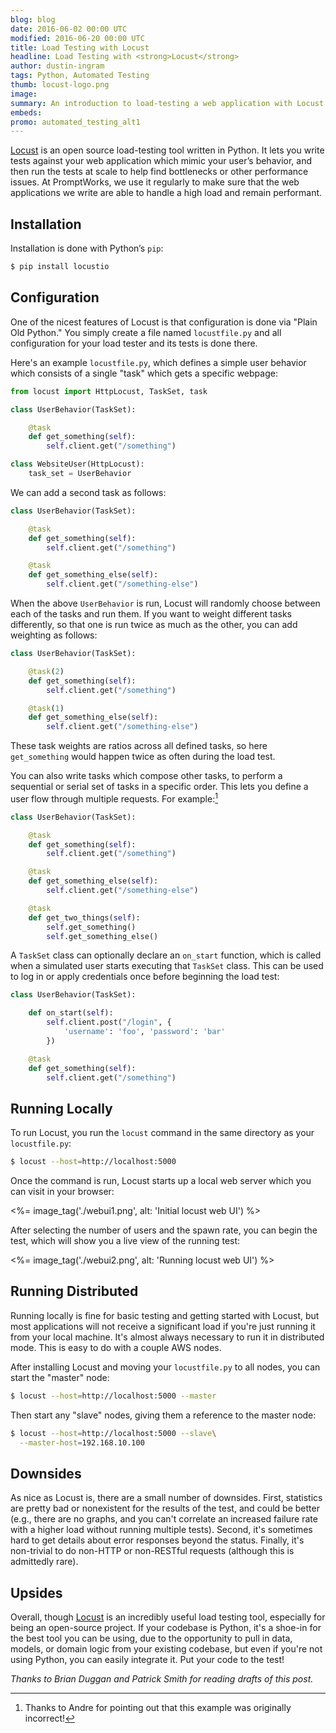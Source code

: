 ```yaml
---
blog: blog
date: 2016-06-02 00:00 UTC
modified: 2016-06-20 00:00 UTC
title: Load Testing with Locust
headline: Load Testing with <strong>Locust</strong>
author: dustin-ingram
tags: Python, Automated Testing
thumb: locust-logo.png
image:
summary: An introduction to load-testing a web application with Locust.
embeds:
promo: automated_testing_alt1
---
```


[Locust](https://locust.io/) is an open source load-testing tool written in Python. It lets you write tests against your web application which mimic your user’s behavior, and then run the tests at scale to help find bottlenecks or other performance issues. At PromptWorks, we use it regularly to make sure that the web applications we write are able to handle a high load and remain performant.

## Installation

Installation is done with Python’s `pip`:

```bash
$ pip install locustio
```

## Configuration

One of the nicest features of Locust is that configuration is done via "Plain
Old Python." You simply create a file named `locustfile.py` and all
configuration for your load tester and its tests is done there.

Here's an example `locustfile.py`, which defines a simple user behavior which
consists of a single "task" which gets a specific webpage:

```python
from locust import HttpLocust, TaskSet, task

class UserBehavior(TaskSet):

    @task
    def get_something(self):
        self.client.get("/something")

class WebsiteUser(HttpLocust):
    task_set = UserBehavior
```

We can add a second task as follows:

```python
class UserBehavior(TaskSet):

    @task
    def get_something(self):
        self.client.get("/something")

    @task
    def get_something_else(self):
        self.client.get("/something-else")
```

When the above `UserBehavior` is run, Locust will randomly choose between each
of the tasks and run them. If you want to weight different tasks differently,
so that one is run twice as much as the other, you can add weighting as
follows:

```python
class UserBehavior(TaskSet):

    @task(2)
    def get_something(self):
        self.client.get("/something")

    @task(1)
    def get_something_else(self):
        self.client.get("/something-else")
```

These task weights are ratios across all defined tasks, so here `get_something`
would happen twice as often during the load test.

You can also write tasks which compose other tasks, to perform a sequential or
serial set of tasks in a specific order. This lets you define a user flow
through multiple requests. For example:[^1]

```python
class UserBehavior(TaskSet):

    @task
    def get_something(self):
        self.client.get("/something")

    @task
    def get_something_else(self):
        self.client.get("/something-else")

    @task
    def get_two_things(self):
        self.get_something()
        self.get_something_else()
```

A `TaskSet` class can optionally declare an `on_start` function, which is
called when a simulated user starts executing that `TaskSet` class. This can
be used to log in or apply credentials once before beginning the load test:

```python
class UserBehavior(TaskSet):

    def on_start(self):
        self.client.post("/login", {
            'username': 'foo', 'password': 'bar'
        })

    @task
    def get_something(self):
        self.client.get("/something")
```

## Running Locally

To run Locust, you run the `locust` command in the same directory as your
`locustfile.py`:

```bash
$ locust --host=http://localhost:5000
```

Once the command is run, Locust starts up a local web server which you can
visit in your browser:

<%= image_tag('./webui1.png', alt: 'Initial locust web UI') %>

After selecting the number of users and the spawn rate, you can begin the test,
which will show you a live view of the running test:

<%= image_tag('./webui2.png', alt: 'Running locust web UI') %>

## Running Distributed

Running locally is fine for basic testing and getting started with Locust, but
most applications will not receive a significant load if you're just running it
from your local machine. It's almost always necessary to run it in distributed
mode.  This is easy to do with a couple AWS nodes.

After installing Locust and moving your `locustfile.py` to all nodes, you can
start the "master" node:

```bash
$ locust --host=http://localhost:5000 --master
```

Then start any "slave" nodes, giving them a reference to the master node:

```bash
$ locust --host=http://localhost:5000 --slave\
  --master-host=192.168.10.100
```

## Downsides

As nice as Locust is, there are a small number of downsides. First, statistics
are pretty bad or nonexistent for the results of the test, and could be better
(e.g., there are no graphs, and you can't correlate an increased failure rate
with a higher load without running multiple tests).  Second, it's sometimes
hard to get details about error responses beyond the status.  Finally, it's
non-trivial to do non-HTTP or non-RESTful requests (although this is admittedly
rare).

## Upsides

Overall, though [Locust](https://locust.io/) is an incredibly useful load
testing tool, especially for being an open-source project. If your codebase is
Python, it's a shoe-in for the best tool you can be using, due to the
opportunity to pull in data, models, or domain logic from your existing
codebase, but even if you're not using Python, you can easily integrate it. Put
your code to the test!

_Thanks to Brian Duggan and Patrick Smith for reading drafts of this post._

[^1]: Thanks to Andre for pointing out that this example was originally incorrect!
